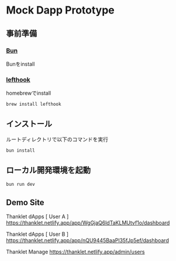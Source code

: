 # Mock Dapp Prototype

## 事前準備
### [Bun](https://bun.sh/)
Bunをinstall

### [lefthook](https://github.com/Arkweid/lefthook)
homebrewでinstall
```bash
brew install lefthook 
```

## インストール
ルートディレクトリで以下のコマンドを実行
```bash
bun install
```

## ローカル開発環境を起動
```bash
bun run dev
```


## Demo Site
Thanklet dApps [ User A ]
https://thanklet.netlify.app/app/WgGjaQ6ldTaKLMUtvf1o/dashboard

Thanklet dApps [ User B ]
https://thanklet.netlify.app/app/nQU9445BaaPl35fJp5ef/dashboard

Thanklet Manage
https://thanklet.netlify.app/admin/users
